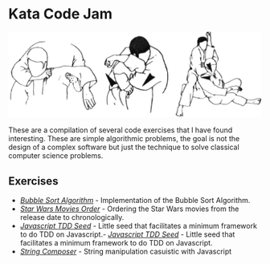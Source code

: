 # Kata Code Jam

![Kata](kata.gif)

These are a compilation of several code exercises that I have found interesting. These are simple algorithmic problems, the goal is not the design of a complex software but just the technique to solve classical computer science problems.

## Exercises

- [_Bubble Sort Algorithm_][1] - Implementation of the Bubble Sort Algorithm.
- [_Star Wars Movies Order_][2] - Ordering the Star Wars movies from the release date to chronologically.
- [_Javascript TDD Seed_][3] - Little seed that facilitates a minimum framework to do TDD on Javascript.- [_Javascript TDD Seed_][3] - Little seed that facilitates a minimum framework to do TDD on Javascript.
- [_String Composer_][4] - String manipulation casuistic with Javascript

[1]: https://github.com/joantolos/kata-code-jam/tree/master/bubble-sort
[2]: https://github.com/joantolos/kata-code-jam/tree/master/star-wars
[3]: https://github.com/joantolos/kata-code-jam/tree/master/javascript-tdd-seed
[4]: https://github.com/joantolos/kata-code-jam/tree/master/string-composer